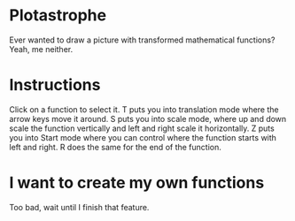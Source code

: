 # Plotastrophe
Ever wanted to draw a picture with transformed mathematical functions? Yeah, me neither.

# Instructions

Click on a function to select it. T puts you into translation mode where the arrow keys move it around. S puts you into scale mode, where up and down scale the function vertically and left and right scale it horizontally. Z puts you into Start mode where you can control where the function starts with left and right. R does the same for the end of the function.

# I want to create my own functions

Too bad, wait until I finish that feature.
